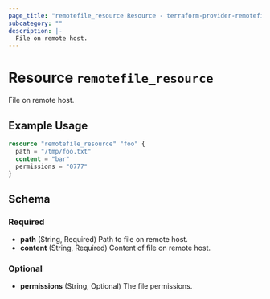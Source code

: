 ```yaml
---
page_title: "remotefile_resource Resource - terraform-provider-remotefile"
subcategory: ""
description: |-
  File on remote host.
---
```


# Resource `remotefile_resource`

File on remote host.

## Example Usage

```terraform
resource "remotefile_resource" "foo" {
  path = "/tmp/foo.txt"
  content = "bar"
  permissions = "0777"
}

```

## Schema

### Required

- **path** (String, Required) Path to file on remote host.
- **content** (String, Required) Content of file on remote host.

### Optional

- **permissions** (String, Optional) The file permissions.
